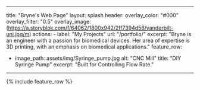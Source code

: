 ---
title: "Bryne's Web Page"
layout: splash
header:
  overlay_color: "#000"
  overlay_filter: "0.5"
  overlay_image: (https://a.storyblok.com/f/64062/1800x942/2ff7394d56/vanderbilt-uni.jpg/m)
  actions:
    - label: "My Projects"
      url: "/portfolio/"
excerpt: "Bryne is an engineer with a passion for biomedical devices. Her area of expertise is 3D printing, with an emphasis on biomedical applications."
feature_row:
  - image_path: assets/img/Syringe_pump.jpg
    alt: "CNC Mill"
    title: "DIY Syringe Pump"
    excerpt: "Built for Controlling Flow Rate."
 ---

{% include feature_row %}

